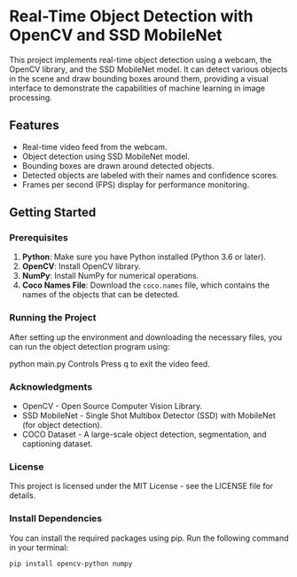 # Real-Time Object Detection with OpenCV and SSD MobileNet

This project implements real-time object detection using a webcam, the OpenCV library, and the SSD MobileNet model. It can detect various objects in the scene and draw bounding boxes around them, providing a visual interface to demonstrate the capabilities of machine learning in image processing.

## Features

- Real-time video feed from the webcam.
- Object detection using SSD MobileNet model.
- Bounding boxes are drawn around detected objects.
- Detected objects are labeled with their names and confidence scores.
- Frames per second (FPS) display for performance monitoring.

## Getting Started

### Prerequisites

1. **Python**: Make sure you have Python installed (Python 3.6 or later).
2. **OpenCV**: Install OpenCV library.
3. **NumPy**: Install NumPy for numerical operations.
4. **Coco Names File**: Download the `coco.names` file, which contains the names of the objects that can be detected.


### Running the Project
After setting up the environment and downloading the necessary files, you can run the object detection program using:

python main.py
Controls
Press q to exit the video feed.

### Acknowledgments
- OpenCV - Open Source Computer Vision Library.
- SSD MobileNet - Single Shot Multibox Detector (SSD) with MobileNet (for object detection).
- COCO Dataset - A large-scale object detection, segmentation, and captioning dataset.


### License
This project is licensed under the MIT License - see the LICENSE file for details.

### Install Dependencies

You can install the required packages using pip. Run the following command in your terminal:

```bash
pip install opencv-python numpy




